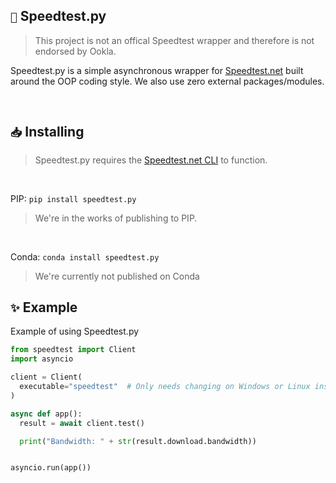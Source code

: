 ## `🛜` Speedtest.py
> This project is not an offical Speedtest wrapper and therefore is not endorsed by Ookla.

Speedtest.py is a simple asynchronous wrapper for [Speedtest.net](https://www.speedtest.net/) built around the OOP coding style. We also use zero external packages/modules.

<br>

## `📥` Installing
> Speedtest.py requires the [Speedtest.net CLI](https://www.speedtest.net/apps/cli) to function.

<br>

PIP: `pip install speedtest.py`
> We're in the works of publishing to PIP.

<br>

Conda: `conda install speedtest.py`
> We're currently not published on Conda

## `✨` Example
Example of using Speedtest.py

```python
from speedtest import Client
import asyncio

client = Client(
  executable="speedtest"  # Only needs changing on Windows or Linux installs that have a different executable/command name.
)

async def app():
  result = await client.test()

  print("Bandwidth: " + str(result.download.bandwidth))


asyncio.run(app())
```
